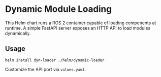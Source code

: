 # Dynamic Module Loading

This Helm chart runs a ROS 2 container capable of loading components at runtime.
A simple FastAPI server exposes an HTTP API to load modules dynamically.

## Usage
```
helm install dyn-loader ./helm/dynamic-loader
```

Customize the API port via `values.yaml`.
